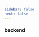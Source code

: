 ```yaml
---
sidebar: false
next: false
---
```

<BlogInfo/>

### backend

<ActionBox />
        
<style>#top-box {margin-top:0.5rem!important;}</style>